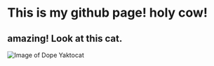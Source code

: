 # This is my github page! holy cow!
## amazing! Look at this cat.

![Image of Dope Yaktocat](https://octodex.github.com/images/yaktocat.png)
